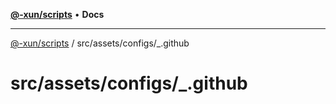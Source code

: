 [**@-xun/scripts**](../../../../README.md) • **Docs**

***

[@-xun/scripts](../../../../README.md) / src/assets/configs/\_.github

# src/assets/configs/\_.github
